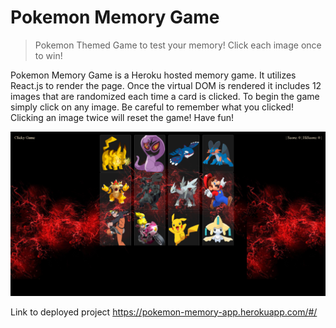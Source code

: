 # Pokemon Memory Game
> Pokemon Themed Game to test your memory!  Click each image once to win!

Pokemon Memory Game is a Heroku hosted memory game.  It utilizes React.js to render the page.  Once the virtual DOM is rendered it includes 12 images that are randomized each time a card is clicked.  To begin the game simply click on any image.  Be careful to remember what you clicked!  Clicking an image twice will reset the game!  Have fun!

![](clickygame.png)

Link to deployed project https://pokemon-memory-app.herokuapp.com/#/
